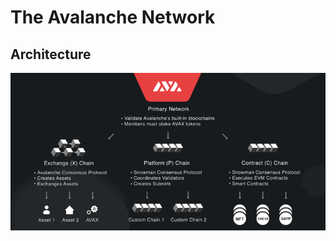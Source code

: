 # The Avalanche Network

## Architecture

<p style="text-align:center;"><img src="./assets/platform-architecture.png" alt="Avalanche Platform Architecture" width="700px"></p>
